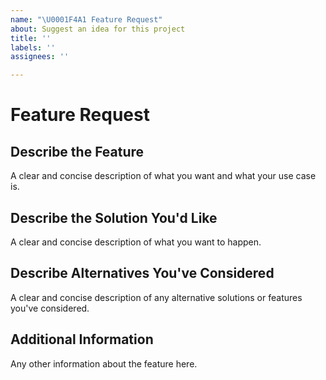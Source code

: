 ```yaml
---
name: "\U0001F4A1 Feature Request"
about: Suggest an idea for this project
title: ''
labels: ''
assignees: ''

---
```


# Feature Request

## Describe the Feature

A clear and concise description of what you want and what your use case is.

## Describe the Solution You'd Like

A clear and concise description of what you want to happen.

## Describe Alternatives You've Considered

A clear and concise description of any alternative solutions or features you've considered.

## Additional Information

Any other information about the feature here.

